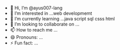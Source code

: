 - 👋 Hi, I’m @ayus007-lang
- 👀 I’m interested in ...web developmemt
- 🌱 I’m currently learning ...java script sql csss html
- 💞️ I’m looking to collaborate on ...
- 📫 How to reach me ...
- 😄 Pronouns: ...
- ⚡ Fun fact: ...

<!---
ayus007-lang/ayus007-lang is a ✨ special ✨ repository because its `README.md` (this file) appears on your GitHub profile.
You can click the Preview link to take a look at your changes.
--->
